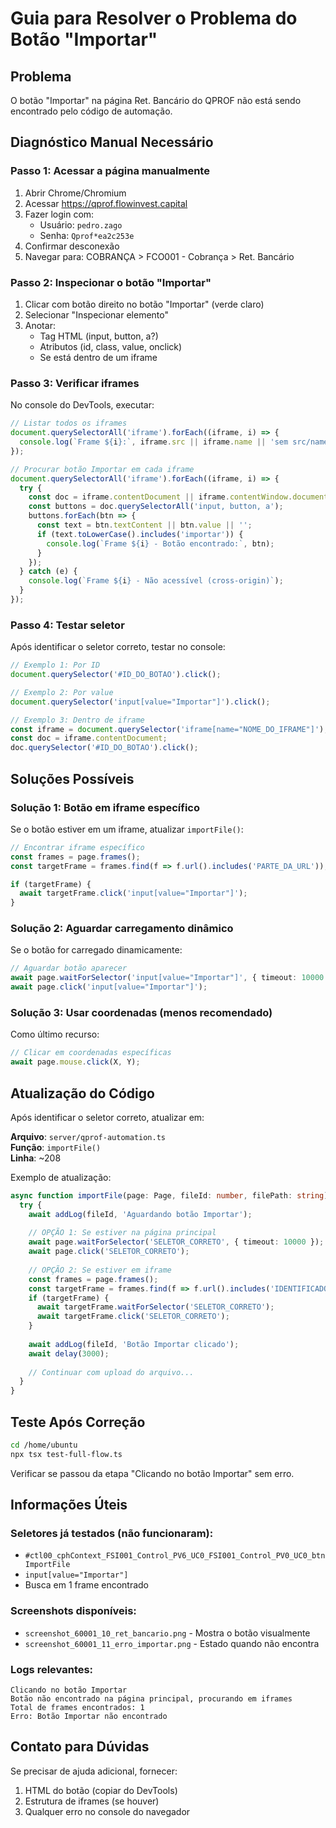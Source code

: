 # Guia para Resolver o Problema do Botão "Importar"

## Problema

O botão "Importar" na página Ret. Bancário do QPROF não está sendo encontrado pelo código de automação.

## Diagnóstico Manual Necessário

### Passo 1: Acessar a página manualmente

1. Abrir Chrome/Chromium
2. Acessar https://qprof.flowinvest.capital
3. Fazer login com:
   - Usuário: `pedro.zago`
   - Senha: `Qprof*ea2c253e`
4. Confirmar desconexão
5. Navegar para: COBRANÇA > FCO001 - Cobrança > Ret. Bancário

### Passo 2: Inspecionar o botão "Importar"

1. Clicar com botão direito no botão "Importar" (verde claro)
2. Selecionar "Inspecionar elemento"
3. Anotar:
   - Tag HTML (input, button, a?)
   - Atributos (id, class, value, onclick)
   - Se está dentro de um iframe

### Passo 3: Verificar iframes

No console do DevTools, executar:

```javascript
// Listar todos os iframes
document.querySelectorAll('iframe').forEach((iframe, i) => {
  console.log(`Frame ${i}:`, iframe.src || iframe.name || 'sem src/name');
});

// Procurar botão Importar em cada iframe
document.querySelectorAll('iframe').forEach((iframe, i) => {
  try {
    const doc = iframe.contentDocument || iframe.contentWindow.document;
    const buttons = doc.querySelectorAll('input, button, a');
    buttons.forEach(btn => {
      const text = btn.textContent || btn.value || '';
      if (text.toLowerCase().includes('importar')) {
        console.log(`Frame ${i} - Botão encontrado:`, btn);
      }
    });
  } catch (e) {
    console.log(`Frame ${i} - Não acessível (cross-origin)`);
  }
});
```

### Passo 4: Testar seletor

Após identificar o seletor correto, testar no console:

```javascript
// Exemplo 1: Por ID
document.querySelector('#ID_DO_BOTAO').click();

// Exemplo 2: Por value
document.querySelector('input[value="Importar"]').click();

// Exemplo 3: Dentro de iframe
const iframe = document.querySelector('iframe[name="NOME_DO_IFRAME"]');
const doc = iframe.contentDocument;
doc.querySelector('#ID_DO_BOTAO').click();
```

## Soluções Possíveis

### Solução 1: Botão em iframe específico

Se o botão estiver em um iframe, atualizar `importFile()`:

```typescript
// Encontrar iframe específico
const frames = page.frames();
const targetFrame = frames.find(f => f.url().includes('PARTE_DA_URL'));

if (targetFrame) {
  await targetFrame.click('input[value="Importar"]');
}
```

### Solução 2: Aguardar carregamento dinâmico

Se o botão for carregado dinamicamente:

```typescript
// Aguardar botão aparecer
await page.waitForSelector('input[value="Importar"]', { timeout: 10000 });
await page.click('input[value="Importar"]');
```

### Solução 3: Usar coordenadas (menos recomendado)

Como último recurso:

```typescript
// Clicar em coordenadas específicas
await page.mouse.click(X, Y);
```

## Atualização do Código

Após identificar o seletor correto, atualizar em:

**Arquivo**: `server/qprof-automation.ts`  
**Função**: `importFile()`  
**Linha**: ~208

Exemplo de atualização:

```typescript
async function importFile(page: Page, fileId: number, filePath: string): Promise<boolean> {
  try {
    await addLog(fileId, 'Aguardando botão Importar');
    
    // OPÇÃO 1: Se estiver na página principal
    await page.waitForSelector('SELETOR_CORRETO', { timeout: 10000 });
    await page.click('SELETOR_CORRETO');
    
    // OPÇÃO 2: Se estiver em iframe
    const frames = page.frames();
    const targetFrame = frames.find(f => f.url().includes('IDENTIFICADOR'));
    if (targetFrame) {
      await targetFrame.waitForSelector('SELETOR_CORRETO');
      await targetFrame.click('SELETOR_CORRETO');
    }
    
    await addLog(fileId, 'Botão Importar clicado');
    await delay(3000);
    
    // Continuar com upload do arquivo...
  }
}
```

## Teste Após Correção

```bash
cd /home/ubuntu
npx tsx test-full-flow.ts
```

Verificar se passou da etapa "Clicando no botão Importar" sem erro.

## Informações Úteis

### Seletores já testados (não funcionaram):
- `#ctl00_cphContext_FSI001_Control_PV6_UC0_FSI001_Control_PV0_UC0_btnImportFile`
- `input[value="Importar"]`
- Busca em 1 frame encontrado

### Screenshots disponíveis:
- `screenshot_60001_10_ret_bancario.png` - Mostra o botão visualmente
- `screenshot_60001_11_erro_importar.png` - Estado quando não encontra

### Logs relevantes:
```
Clicando no botão Importar
Botão não encontrado na página principal, procurando em iframes
Total de frames encontrados: 1
Erro: Botão Importar não encontrado
```

## Contato para Dúvidas

Se precisar de ajuda adicional, fornecer:
1. HTML do botão (copiar do DevTools)
2. Estrutura de iframes (se houver)
3. Qualquer erro no console do navegador

